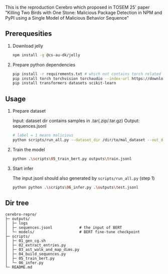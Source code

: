 This is the reproduction Cerebro which proposed in TOSEM 25' paper "Killing Two Birds with One Stone: Malicious Package Detection in NPM and PyPI using a Single Model of Malicious Behavior Sequence"


## Prerequesities

1. Download jelly

    ```bash
    npm install -g @cs-au-dk/jelly
    ```

2. Prepare python dependencies

    ```bash
    pip install -r requirements.txt # which not contains torch related dependencies
    pip install torch torchvision torchaudio --index-url https://download.pytorch.org/whl/cu121  # switch CUDA/CPU if needed
    pip install transformers datasets scikit-learn
    ```

## Usage

1. Prepare dataset

    Input: dataset dir contains samples in .tar(.zip/.tar.gz)
    Output: sequences.jsonl 

    ```bash
    # label = 1 means malicious
    python scripts/run_all.py --dataset_dir /dir/to/mal_dataset --out_dir ./outputs  --jelly_timeout 1000 --label 1 --parallel_batches 6
    ```

2. Train the model

    ```bash
    python .\scripts\05_train_bert.py outputs\train.jsonl
    ```

3. Start infer

    The input jsonl should also generated by `scripts/run_all.py` (step 1)
    ```bash
    python python .\scripts\06_infer.py .\outputs\test.jsonl
    ```

## Dir tree

```
cerebro-repro/
├─ outputs/
│  ├─ logs
│  ├─ sequences.jsonl            # the input of BERT
│  └─ models/                    # BERT fine-tune checkpoint
├─ scripts/
│  ├─ 01_gen_cg.sh
│  ├─ 02_extract_entries.py
│  ├─ 03_ast_walk_and_map_dims.py
│  ├─ 04_build_sequences.py
│  ├─ 05_train_bert.py
│  └─ 06_infer.py
└─ README.md
```
